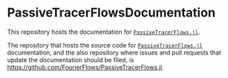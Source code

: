 # PassiveTracerFlowsDocumentation

This repository hosts the documentation for [`PassiveTracerFlows.jl`](https://github.com/FourierFlows/PassiveTracerFlows.jl).

The repository that hosts the source code for [`PassiveTracerFlows.jl`](https://github.com/FourierFlows/PassiveTracerFlows.jl) documentation, and the also repository where issues and pull requests that update the documentation should be filed, is https://github.com/FourierFlows/PassiveTracerFlows.jl.
